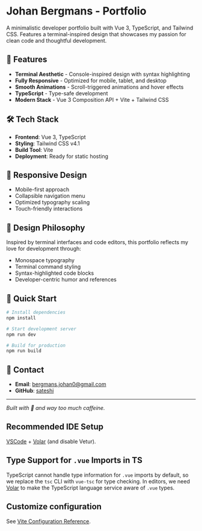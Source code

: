 # Johan Bergmans - Portfolio

A minimalistic developer portfolio built with Vue 3, TypeScript, and Tailwind CSS. Features a terminal-inspired design that showcases my passion for clean code and thoughtful development.

## 🚀 Features

- **Terminal Aesthetic** - Console-inspired design with syntax highlighting
- **Fully Responsive** - Optimized for mobile, tablet, and desktop
- **Smooth Animations** - Scroll-triggered animations and hover effects
- **TypeScript** - Type-safe development
- **Modern Stack** - Vue 3 Composition API + Vite + Tailwind CSS

## 🛠️ Tech Stack

- **Frontend**: Vue 3, TypeScript
- **Styling**: Tailwind CSS v4.1
- **Build Tool**: Vite
- **Deployment**: Ready for static hosting

## 📱 Responsive Design

- Mobile-first approach
- Collapsible navigation menu
- Optimized typography scaling
- Touch-friendly interactions

## 🎨 Design Philosophy

Inspired by terminal interfaces and code editors, this portfolio reflects my love for development through:
- Monospace typography
- Terminal command styling
- Syntax-highlighted code blocks
- Developer-centric humor and references

## 🚀 Quick Start

```sh
# Install dependencies
npm install

# Start development server
npm run dev

# Build for production
npm run build
```

## 📧 Contact

- **Email**: bergmans.johan0@gmail.com
- **GitHub**: [sateshi](https://github.com/sateshi)

---

*Built with 🖤 and way too much caffeine.*

## Recommended IDE Setup

[VSCode](https://code.visualstudio.com/) + [Volar](https://marketplace.visualstudio.com/items?itemName=Vue.volar) (and disable Vetur).

## Type Support for `.vue` Imports in TS

TypeScript cannot handle type information for `.vue` imports by default, so we replace the `tsc` CLI with `vue-tsc` for type checking. In editors, we need [Volar](https://marketplace.visualstudio.com/items?itemName=Vue.volar) to make the TypeScript language service aware of `.vue` types.

## Customize configuration

See [Vite Configuration Reference](https://vite.dev/config/).
